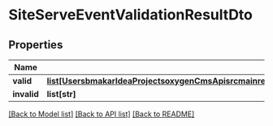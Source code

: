 # SiteServeEventValidationResultDto

## Properties
Name | Type | Description | Notes
------------ | ------------- | ------------- | -------------
**valid** | [**list[UsersbmakarIdeaProjectsoxygenCmsApisrcmainresourcesstaticprivatecomponentscompetitionSiteServeDataYamlSiteServeMinimalEventDto]**](UsersbmakarIdeaProjectsoxygenCmsApisrcmainresourcesstaticprivatecomponentscompetitionSiteServeDataYamlSiteServeMinimalEventDto.md) |  | [optional] 
**invalid** | **list[str]** |  | [optional] 

[[Back to Model list]](../README.md#documentation-for-models) [[Back to API list]](../README.md#documentation-for-api-endpoints) [[Back to README]](../README.md)

